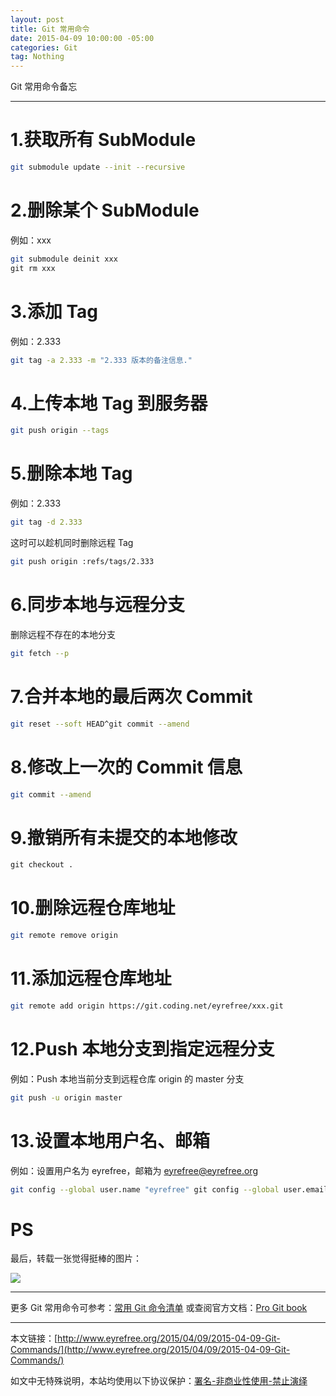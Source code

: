 ```yaml
---
layout: post
title: Git 常用命令
date: 2015-04-09 10:00:00 -05:00
categories: Git
tag: Nothing
---
```


Git 常用命令备忘

---

# 1.获取所有 SubModule

```bash
git submodule update --init --recursive
```

# 2.删除某个 SubModule

例如：xxx

```bash
git submodule deinit xxx
git rm xxx
```

# 3.添加 Tag

例如：2.333

```bash
git tag -a 2.333 -m "2.333 版本的备注信息."
```

# 4.上传本地 Tag 到服务器

```bash
git push origin --tags
```

# 5.删除本地 Tag

例如：2.333

```bash
git tag -d 2.333
```

这时可以趁机同时删除远程 Tag

```bash
git push origin :refs/tags/2.333
```

# 6.同步本地与远程分支

删除远程不存在的本地分支

```bash
git fetch --p
```

# 7.合并本地的最后两次 Commit

```bash
git reset --soft HEAD^git commit --amend
```

# 8.修改上一次的 Commit 信息

```bash
git commit --amend
```

# 9.撤销所有未提交的本地修改

```bash
git checkout .
```

# 10.删除远程仓库地址

```bash
git remote remove origin
```

# 11.添加远程仓库地址 

```bash
git remote add origin https://git.coding.net/eyrefree/xxx.git
```

# 12.Push 本地分支到指定远程分支

例如：Push 本地当前分支到远程仓库 origin 的 master 分支

```bash
git push -u origin master
```

# 13.设置本地用户名、邮箱

例如：设置用户名为 eyrefree，邮箱为 eyrefree@eyrefree.org

```bash
git config --global user.name "eyrefree" git config --global user.email eyrefree@eyrefree.org
```

# PS

最后，转载一张觉得挺棒的图片：

![](/images/git.png)

---

更多 Git 常用命令可参考：[常用 Git 命令清单](http://www.ruanyifeng.com/blog/2015/12/git-cheat-sheet.html)
或查阅官方文档：[Pro Git book](https://git-scm.com/book/zh/v2)

---

本文链接：[http://www.eyrefree.org/2015/04/09/2015-04-09-Git-Commands/](http://www.eyrefree.org/2015/04/09/2015-04-09-Git-Commands/)

如文中无特殊说明，本站均使用以下协议保护：[署名-非商业性使用-禁止演绎](http://creativecommons.org/licenses/by-nc-nd/3.0/cn/)
